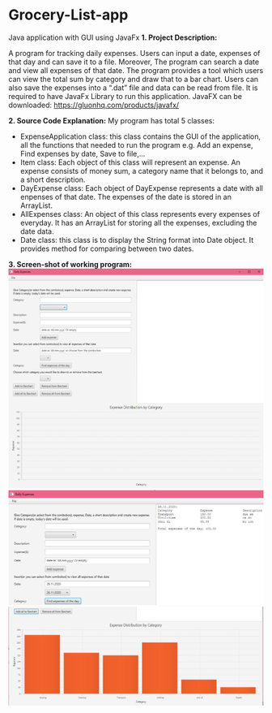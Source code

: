 # Grocery-List-app
Java application with GUI using JavaFx
**1. Project Description:**

A program for tracking daily expenses. Users can input a date, expenses of that day and can save it to a file. Moreover, The program can search a date and view all expenses
of that date.
The program provides a tool which users can view the total sum by category and draw that to a bar chart.
Users can also save the expenses into a “.dat” file and data can be read from file.
It is required to have JavaFx Library to run this application. JavaFX can be downloaded: https://gluonhq.com/products/javafx/

**2. Source Code Explanation:**
My program has total 5 classes:
- ExpenseApplication class: this class contains the GUI of the application, all the functions that
needed to run the program e.g. Add an expense, Find expenses by date, Save to file,...
- Item class: Each object of this class will represent an expense. An expense consists of money sum, a category name that it belongs to, and a short description.
- DayExpense class: Each object of DayExpense represents a date with all enpenses of that date. The expenses of the date is stored in an ArrayList.
- AllExpenses class: An object of this class represents every expenses of everyday. It has an ArrayList for storing all the expenses, excluding the date data.
- Date class: this class is to display the String format into Date object. It provides method for comparing between two dates.

**3. Screen-shot of working program:**
![Screenshot 1](screenshots/1.png)
![Screenshot 2](screenshots/8.png)
![Screenshot 3](screenshots/12.png)
